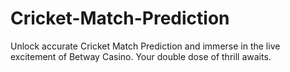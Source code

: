 # Cricket-Match-Prediction
Unlock accurate Cricket Match Prediction and immerse in the live excitement of Betway Casino. Your double dose of thrill awaits.
